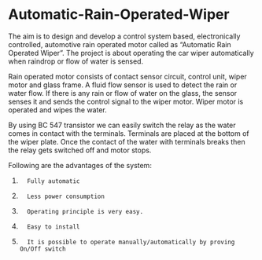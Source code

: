 # Automatic-Rain-Operated-Wiper

The aim is to design and develop a control system based, electronically controlled, automotive rain operated motor called as “Automatic Rain Operated Wiper”. The project is about operating the car wiper automatically when raindrop or flow of water is sensed.

Rain operated motor consists of contact sensor circuit, control unit, wiper motor and glass frame. A fluid flow sensor is used to detect the rain or water flow. If there is any rain or flow of water on the glass, the sensor senses it and sends the control signal to the wiper motor. Wiper motor is operated and wipes the water.

By using BC 547 transistor we can easily switch the relay as the water comes in contact with the terminals. Terminals are placed at the bottom of the wiper plate. Once the contact of the water with terminals breaks then the relay gets switched off and motor stops.

Following are the advantages of the system:

1.       Fully automatic

2.       Less power consumption

3.       Operating principle is very easy.

4.       Easy to install

5.       It is possible to operate manually/automatically by proving On/Off switch 

